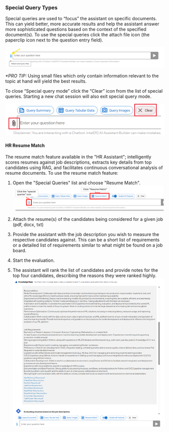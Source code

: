 ### Special Query Types

Special queries are used to “focus” the assistant on specific documents. This can yield better, more accurate results and help the assistant answer more sophisticated questions based on the context of the specified document(s). To use the special queries click the attach file icon (the paperclip icon next to the question entry field).

![](media/24e3d8d9071449014e01ac1399c93b9c.png)

*\*PRO TIP:* Using small files which only contain information relevant to the topic at hand will yield the best results.

To close “Special query mode” click the “Clear” icon from the list of special queries. Starting a new chat session will also exit special query mode.

![A screenshot of a chatbot AI-generated content may be incorrect.](media/1c963aec81be29b3d949e5f6231af2fe.png)


#### HR Resume Match

The resume match feature available in the "HR Assistant"; intelligently scores resumes against job descriptions, extracts key details from top candidates using RAG, and facilitates continuous conversational analysis of resume documents. To use the resume match feature:
1. Open the "Special Queries" list and choose "Resume Match". 
![resume match](media/resume_match1.png)

2. Attach the resume(s) of the candidates being considered for a given job (pdf, docx, txt)   
3. Provide the assistant with the job description you wish to measure the respective candidates against. This can be a short list of requirements or a detailed list of requirements similar to what might be found on a job board.
4. Start the evaluation. 
5. The assistant will rank the list of candidates and provide notes for the top four candidates, describing the reasons they were ranked highly. 
![resume match](media/resume_match2.png)
